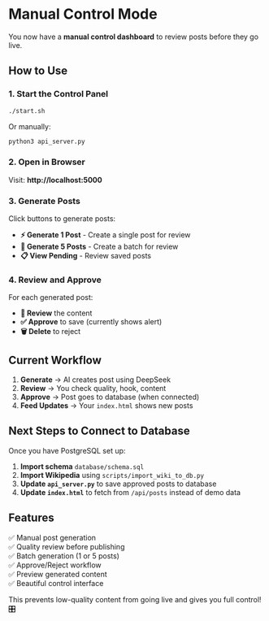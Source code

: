 # Manual Control Mode

You now have a **manual control dashboard** to review posts before they go live.

## How to Use

### 1. Start the Control Panel

```bash
./start.sh
```

Or manually:
```bash
python3 api_server.py
```

### 2. Open in Browser

Visit: **http://localhost:5000**

### 3. Generate Posts

Click buttons to generate posts:
- **⚡ Generate 1 Post** - Create a single post for review
- **🎯 Generate 5 Posts** - Create a batch for review
- **📋 View Pending** - Review saved posts

### 4. Review and Approve

For each generated post:
- **📝 Review** the content
- **✅ Approve** to save (currently shows alert)
- **🗑️ Delete** to reject

## Current Workflow

1. **Generate** → AI creates post using DeepSeek
2. **Review** → You check quality, hook, content
3. **Approve** → Post goes to database (when connected)
4. **Feed Updates** → Your `index.html` shows new posts

## Next Steps to Connect to Database

Once you have PostgreSQL set up:

1. **Import schema** `database/schema.sql`
2. **Import Wikipedia** using `scripts/import_wiki_to_db.py` 
3. **Update `api_server.py`** to save approved posts to database
4. **Update `index.html`** to fetch from `/api/posts` instead of demo data

## Features

✅ Manual post generation  
✅ Quality review before publishing  
✅ Batch generation (1 or 5 posts)  
✅ Approve/Reject workflow  
✅ Preview generated content  
✅ Beautiful control interface  

This prevents low-quality content from going live and gives you full control! 🎛️

